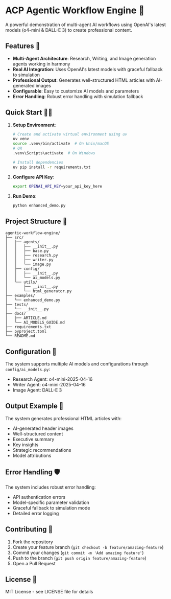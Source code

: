 # ACP Agentic Workflow Engine 🚀

A powerful demonstration of multi-agent AI workflows using OpenAI's latest models (o4-mini & DALL-E 3) to create professional content.

## Features 🌟

- **Multi-Agent Architecture**: Research, Writing, and Image generation agents working in harmony
- **Real AI Integration**: Uses OpenAI's latest models with graceful fallback to simulation
- **Professional Output**: Generates well-structured HTML articles with AI-generated images
- **Configurable**: Easy to customize AI models and parameters
- **Error Handling**: Robust error handling with simulation fallback

## Quick Start 🏃‍♂️

1. **Setup Environment**:
   ```bash
   # Create and activate virtual environment using uv
   uv venv
   source .venv/bin/activate  # On Unix/macOS
   # OR
   .venv\Scripts\activate  # On Windows
   
   # Install dependencies
   uv pip install -r requirements.txt
   ```

2. **Configure API Key**:
   ```bash
   export OPENAI_API_KEY=your_api_key_here
   ```

3. **Run Demo**:
   ```bash
   python enhanced_demo.py
   ```

## Project Structure 📁

```
agentic-workflow-engine/
├── src/
│   ├── agents/
│   │   ├── __init__.py
│   │   ├── base.py
│   │   ├── research.py
│   │   ├── writer.py
│   │   └── image.py
│   ├── config/
│   │   ├── __init__.py
│   │   └── ai_models.py
│   └── utils/
│       ├── __init__.py
│       └── html_generator.py
├── examples/
│   └── enhanced_demo.py
├── tests/
│   └── __init__.py
├── docs/
│   ├── ARTICLE.md
│   └── AI_MODELS_GUIDE.md
├── requirements.txt
├── pyproject.toml
└── README.md
```

## Configuration 🔧

The system supports multiple AI models and configurations through `config/ai_models.py`:

- Research Agent: o4-mini-2025-04-16
- Writer Agent: o4-mini-2025-04-16
- Image Agent: DALL-E 3

## Output Example 📝

The system generates professional HTML articles with:
- AI-generated header images
- Well-structured content
- Executive summary
- Key insights
- Strategic recommendations
- Model attributions

## Error Handling 🛡️

The system includes robust error handling:
- API authentication errors
- Model-specific parameter validation
- Graceful fallback to simulation mode
- Detailed error logging

## Contributing 🤝

1. Fork the repository
2. Create your feature branch (`git checkout -b feature/amazing-feature`)
3. Commit your changes (`git commit -m 'Add amazing feature'`)
4. Push to the branch (`git push origin feature/amazing-feature`)
5. Open a Pull Request

## License 📄

MIT License - see LICENSE file for details
